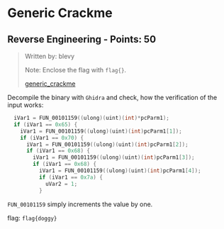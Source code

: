 # Generic Crackme

## Reverse Engineering - Points: 50

> Written by: blevy
>
> 
>
> Note: Enclose the flag with `flag{}`.
>
> [generic_crackme](generic_crackme)
>

Decompile the binary with `Ghidra` and check, how the verification of the input works:

```c
  iVar1 = FUN_00101159((ulong)(uint)(int)*pcParm1);
  if (iVar1 == 0x65) {
    iVar1 = FUN_00101159((ulong)(uint)(int)pcParm1[1]);
    if (iVar1 == 0x70) {
      iVar1 = FUN_00101159((ulong)(uint)(int)pcParm1[2]);
      if (iVar1 == 0x68) {
        iVar1 = FUN_00101159((ulong)(uint)(int)pcParm1[3]);
        if (iVar1 == 0x68) {
          iVar1 = FUN_00101159((ulong)(uint)(int)pcParm1[4]);
          if (iVar1 == 0x7a) {
            uVar2 = 1;
          }
```

`FUN_00101159` simply increments the value by one.

flag: `flag{doggy}`
